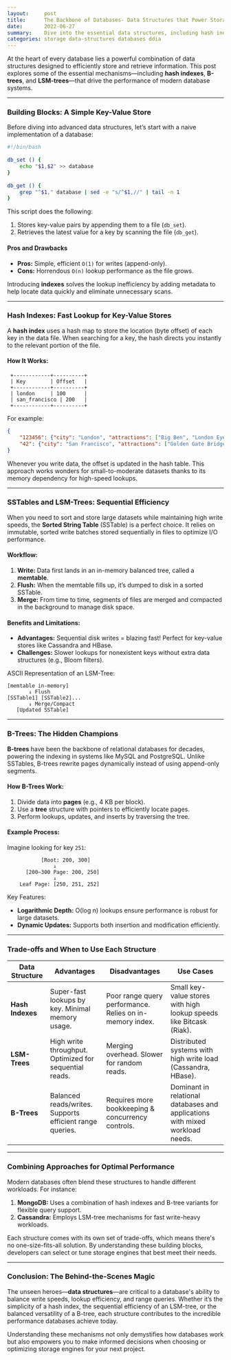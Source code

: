 ```yaml
---
layout:     post    
title:      The Backbone of Databases- Data Structures that Power Storage
date:       2022-06-27    
summary:    Dive into the essential data structures, including hash indexes, B-trees, and LSM-trees, that enable efficient storage and retrieval in databases.    
categories: storage data-structures databases ddia
---
```


At the heart of every database lies a powerful combination of data structures designed to efficiently store and retrieve information. This post explores some of the essential mechanisms—including **hash indexes**, **B-trees**, and **LSM-trees**—that drive the performance of modern database systems.
   
---  

### **Building Blocks: A Simple Key-Value Store**

Before diving into advanced data structures, let’s start with a naive implementation of a database:

```bash  
#!/bin/bash  
   
db_set () {  
    echo "$1,$2" >> database  
}  
   
db_get () {  
    grep "^$1," database | sed -e "s/^$1,//" | tail -n 1  
}  
```  

This script does the following:
1. Stores key-value pairs by appending them to a file (`db_set`).
2. Retrieves the latest value for a key by scanning the file (`db_get`).

#### Pros and Drawbacks
- **Pros:** Simple, efficient `O(1)` for writes (append-only).
- **Cons:** Horrendous `O(n)` lookup performance as the file grows.

Introducing **indexes** solves the lookup inefficiency by adding metadata to help locate data quickly and eliminate unnecessary scans.
   
---  

### **Hash Indexes: Fast Lookup for Key-Value Stores**

A **hash index** uses a hash map to store the location (byte offset) of each key in the data file. When searching for a key, the hash directs you instantly to the relevant portion of the file.

#### How It Works:
```plaintext  
 +------------+----------+  
 | Key        | Offset   |  
 +------------+----------+  
 | london     | 100      |  
 | san_francisco | 200   |  
 +------------+----------+  
```  

For example:
```json  
{  
    "123456": {"city": "London", "attractions": ["Big Ben", "London Eye"]},  
    "42": {"city": "San Francisco", "attractions": ["Golden Gate Bridge"]}  
}  
```  

Whenever you write data, the offset is updated in the hash table. This approach works wonders for small-to-moderate datasets thanks to its memory dependency for high-speed lookups.
   
---  

### **SSTables and LSM-Trees: Sequential Efficiency**

When you need to sort and store large datasets while maintaining high write speeds, the **Sorted String Table** (SSTable) is a perfect choice. It relies on immutable, sorted write batches stored sequentially in files to optimize I/O performance.

#### Workflow:
1. **Write:** Data first lands in an in-memory balanced tree, called a **memtable**.
2. **Flush:** When the memtable fills up, it’s dumped to disk in a sorted SSTable.
3. **Merge:** From time to time, segments of files are merged and compacted in the background to manage disk space.

#### Benefits and Limitations:
- **Advantages:** Sequential disk writes = blazing fast! Perfect for key-value stores like Cassandra and HBase.
- **Challenges:** Slower lookups for nonexistent keys without extra data structures (e.g., Bloom filters).

ASCII Representation of an LSM-Tree:
```plaintext  
[memtable in-memory]  
       ↓ Flush  
[SSTable1] [SSTable2]...  
       ↓ Merge/Compact  
   [Updated SSTable]  
```  
   
---  

### **B-Trees: The Hidden Champions**

**B-trees** have been the backbone of relational databases for decades, powering the indexing in systems like MySQL and PostgreSQL. Unlike SSTables, B-trees rewrite pages dynamically instead of using append-only segments.

#### How B-Trees Work:
1. Divide data into **pages** (e.g., 4 KB per block).
2. Use a **tree** structure with pointers to efficiently locate pages.
3. Perform lookups, updates, and inserts by traversing the tree.

#### Example Process:
Imagine looking for key `251`:
```plaintext  
           [Root: 200, 300]  
               ↓  
      [200–300 Page: 200, 250]  
               ↓  
    Leaf Page: [250, 251, 252]  
 ```  

Key Features:
- **Logarithmic Depth:** O(log n) lookups ensure performance is robust for large datasets.
- **Dynamic Updates:** Supports both insertion and modification efficiently.

---  

### **Trade-offs and When to Use Each Structure**

| **Data Structure** | **Advantages**                             | **Disadvantages**                         | **Use Cases**                                                                          |  
|---------------------|-------------------------------------------|-------------------------------------------|---------------------------------------------------------------------------------------|  
| **Hash Indexes**    | Super-fast lookups by key. Minimal memory usage.   | Poor range query performance. Relies on in-memory index.      | Small key-value stores with high lookup speeds like Bitcask (Riak).                   |  
| **LSM-Trees**       | High write throughput. Optimized for sequential reads. | Merging overhead. Slower for random reads.                       | Distributed systems with high write load (Cassandra, HBase).                          |  
| **B-Trees**         | Balanced reads/writes. Supports efficient range queries. | Requires more bookkeeping & concurrency controls.             | Dominant in relational databases and applications with mixed workload needs.          |  
   
---  

### **Combining Approaches for Optimal Performance**

Modern databases often blend these structures to handle different workloads. For instance:

1. **MongoDB:** Uses a combination of hash indexes and B-tree variants for flexible query support.
2. **Cassandra:** Employs LSM-tree mechanisms for fast write-heavy workloads.

Each structure comes with its own set of trade-offs, which means there's no one-size-fits-all solution. By understanding these building blocks, developers can select or tune storage engines that best meet their needs.
   
---  

### **Conclusion: The Behind-the-Scenes Magic**

The unseen heroes—**data structures**—are critical to a database's ability to balance write speeds, lookup efficiency, and range queries. Whether it’s the simplicity of a hash index, the sequential efficiency of an LSM-tree, or the balanced versatility of a B-tree, each structure contributes to the incredible performance databases achieve today.

Understanding these mechanisms not only demystifies how databases work but also empowers you to make informed decisions when choosing or optimizing storage engines for your next project.